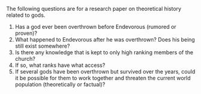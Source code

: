 The following questions are for a research paper on theoretical history related to gods. 
1. Has a god ever been overthrown before Endevorous (rumored or proven)?
2. What happened to Endevorous after he was overthrown? Does his being still exist somewhere?
3. Is there any knowledge that is kept to only high ranking members of the church? 
4. If so, what ranks have what access?
5. If several gods have been overthrown but survived over the years, could it be possible for them to work together and threaten the current world population (theoretically or factual)?